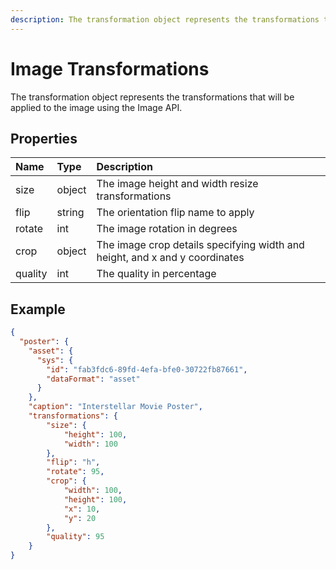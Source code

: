 ```yaml
---
description: The transformation object represents the transformations that will be applied to the image using the Image API.
---
```

# Image Transformations

The transformation object represents the transformations that will be applied to the image using the Image API.

## Properties

| Name    | Type   | Description                                                                  |
|:--------|:-------|:---------------------------------------------------------------------------- |
| size    | object | The image height and width resize transformations                           |
| flip    | string | The orientation flip name to apply                                          |
| rotate  | int    | The image rotation in degrees                                               |
| crop    | object | The image crop details specifying width and height, and x and y coordinates |
| quality | int    | The quality in percentage                                                   |

## Example

```json
{
  "poster": {
    "asset": {
      "sys": {
        "id": "fab3fdc6-89fd-4efa-bfe0-30722fb87661",
        "dataFormat": "asset"
      }
    },
    "caption": "Interstellar Movie Poster",
    "transformations": {  
        "size": {  
            "height": 100,
            "width": 100
        },
        "flip": "h",
        "rotate": 95,
        "crop": {  
            "width": 100,
            "height": 100,
            "x": 10,
            "y": 20
        },
        "quality": 95
    }
}
```